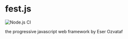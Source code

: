 # fest.js
![Node.js CI](https://github.com/ozanerturk/festjs/workflows/Node.js%20CI/badge.svg)

the progressive javascript web framework by Eser Ozvataf
